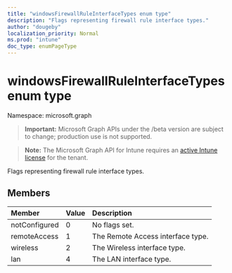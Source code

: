 ```yaml
---
title: "windowsFirewallRuleInterfaceTypes enum type"
description: "Flags representing firewall rule interface types."
author: "dougeby"
localization_priority: Normal
ms.prod: "intune"
doc_type: enumPageType
---
```


# windowsFirewallRuleInterfaceTypes enum type

Namespace: microsoft.graph

> **Important:** Microsoft Graph APIs under the /beta version are subject to change; production use is not supported.

> **Note:** The Microsoft Graph API for Intune requires an [active Intune license](https://go.microsoft.com/fwlink/?linkid=839381) for the tenant.

Flags representing firewall rule interface types.

## Members
|Member|Value|Description|
|:---|:---|:---|
|notConfigured|0|No flags set.|
|remoteAccess|1|The Remote Access interface type.|
|wireless|2|The Wireless interface type.|
|lan|4|The LAN interface type.|



